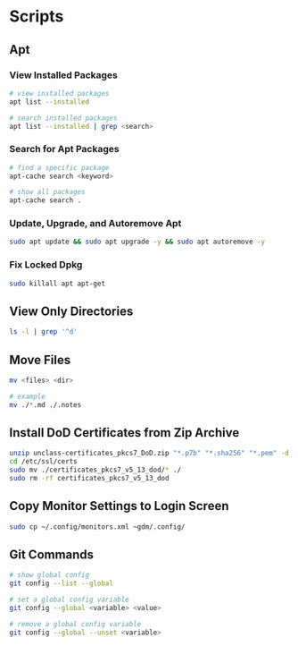 # Scripts

## Apt

### View Installed Packages

```bash
# view installed packages
apt list --installed

# search installed packages
apt list --installed | grep <search>
```

### Search for Apt Packages

```bash
# find a specific package
apt-cache search <keyword>

# show all packages
apt-cache search .
```

### Update, Upgrade, and Autoremove Apt

```bash
sudo apt update && sudo apt upgrade -y && sudo apt autoremove -y
```

### Fix Locked Dpkg

```bash
sudo killall apt apt-get
```

## View Only Directories

```bash
ls -l | grep '^d'
```

## Move Files

```bash
mv <files> <dir>

# example
mv ./*.md ./.notes
```

## Install DoD Certificates from Zip Archive

```bash
unzip unclass-certificates_pkcs7_DoD.zip "*.p7b" "*.sha256" "*.pem" -d /etc/ssl/certs
cd /etc/ssl/certs
sudo mv ./certificates_pkcs7_v5_13_dod/* ./
sudo rm -rf certificates_pkcs7_v5_13_dod
```

## Copy Monitor Settings to Login Screen

```bash
sudo cp ~/.config/monitors.xml ~gdm/.config/
```

## Git Commands

```bash
# show global config
git config --list --global

# set a global config variable
git config --global <variable> <value>

# remove a global config variable
git config --global --unset <variable>
```